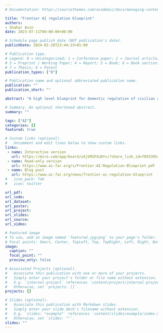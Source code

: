 ```yaml
---
# Documentation: https://sourcethemes.com/academic/docs/managing-content/

title: "Frontier AI regulation blueprint"
authors:
- Shahar Avin
date: 2023-07-11T00:00:00+00:00

# Schedule page publish date (NOT publication's date).
publishDate: 2024-02-28T23:44:23+01:00

# Publication type.
# Legend: 0 = Uncategorized; 1 = Conference paper; 2 = Journal article;
# 3 = Preprint / Working Paper; 4 = Report; 5 = Book; 6 = Book section;
# 7 = Thesis; 8 = Patent
publication_types: ["0"]

# Publication name and optional abbreviated publication name.
publication: ""
publication_short: ""

abstract: "A high level blueprint for domestic regulation of civilian advanced AI models. Created with the help of [Cotton Design](https://cotton.design/)"

# Summary. An optional shortened abstract.
summary: ""

tags: ["AI"]
categories: []
featured: true

# Custom links (optional).
#   Uncomment and edit lines below to show custom links.
links:
 - name: Interactive version
   url: https://miro.com/app/board/uXjVM2FXuDY=/?share_link_id=705530549628
 - name: Read-only version
   url: https://www.ai-far.org/s/Frontier-AI-Regulation-Blueprint.pdf
 - name: Blog post
   url: https://www.ai-far.org/news/frontier-ai-regulation-blueprint
#   icon_pack: fab
#   icon: twitter

url_pdf: 
url_code:
url_dataset:
url_poster:
url_project:
url_slides:
url_source:
url_video:

# Featured image
# To use, add an image named `featured.jpg/png` to your page's folder. 
# Focal points: Smart, Center, TopLeft, Top, TopRight, Left, Right, BottomLeft, Bottom, BottomRight.
image:
  caption: ""
  focal_point: ""
  preview_only: false

# Associated Projects (optional).
#   Associate this publication with one or more of your projects.
#   Simply enter your project's folder or file name without extension.
#   E.g. `internal-project` references `content/project/internal-project/index.md`.
#   Otherwise, set `projects: []`.
projects: []

# Slides (optional).
#   Associate this publication with Markdown slides.
#   Simply enter your slide deck's filename without extension.
#   E.g. `slides: "example"` references `content/slides/example/index.md`.
#   Otherwise, set `slides: ""`.
slides: ""
---
```

